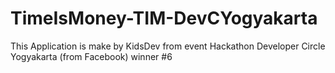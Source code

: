 # TimeIsMoney-TIM-DevCYogyakarta
This Application is make by KidsDev from event Hackathon Developer Circle Yogyakarta (from Facebook) winner #6
